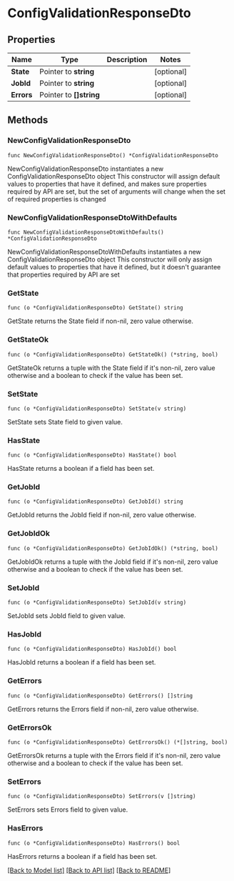 # ConfigValidationResponseDto

## Properties

Name | Type | Description | Notes
------------ | ------------- | ------------- | -------------
**State** | Pointer to **string** |  | [optional] 
**JobId** | Pointer to **string** |  | [optional] 
**Errors** | Pointer to **[]string** |  | [optional] 

## Methods

### NewConfigValidationResponseDto

`func NewConfigValidationResponseDto() *ConfigValidationResponseDto`

NewConfigValidationResponseDto instantiates a new ConfigValidationResponseDto object
This constructor will assign default values to properties that have it defined,
and makes sure properties required by API are set, but the set of arguments
will change when the set of required properties is changed

### NewConfigValidationResponseDtoWithDefaults

`func NewConfigValidationResponseDtoWithDefaults() *ConfigValidationResponseDto`

NewConfigValidationResponseDtoWithDefaults instantiates a new ConfigValidationResponseDto object
This constructor will only assign default values to properties that have it defined,
but it doesn't guarantee that properties required by API are set

### GetState

`func (o *ConfigValidationResponseDto) GetState() string`

GetState returns the State field if non-nil, zero value otherwise.

### GetStateOk

`func (o *ConfigValidationResponseDto) GetStateOk() (*string, bool)`

GetStateOk returns a tuple with the State field if it's non-nil, zero value otherwise
and a boolean to check if the value has been set.

### SetState

`func (o *ConfigValidationResponseDto) SetState(v string)`

SetState sets State field to given value.

### HasState

`func (o *ConfigValidationResponseDto) HasState() bool`

HasState returns a boolean if a field has been set.

### GetJobId

`func (o *ConfigValidationResponseDto) GetJobId() string`

GetJobId returns the JobId field if non-nil, zero value otherwise.

### GetJobIdOk

`func (o *ConfigValidationResponseDto) GetJobIdOk() (*string, bool)`

GetJobIdOk returns a tuple with the JobId field if it's non-nil, zero value otherwise
and a boolean to check if the value has been set.

### SetJobId

`func (o *ConfigValidationResponseDto) SetJobId(v string)`

SetJobId sets JobId field to given value.

### HasJobId

`func (o *ConfigValidationResponseDto) HasJobId() bool`

HasJobId returns a boolean if a field has been set.

### GetErrors

`func (o *ConfigValidationResponseDto) GetErrors() []string`

GetErrors returns the Errors field if non-nil, zero value otherwise.

### GetErrorsOk

`func (o *ConfigValidationResponseDto) GetErrorsOk() (*[]string, bool)`

GetErrorsOk returns a tuple with the Errors field if it's non-nil, zero value otherwise
and a boolean to check if the value has been set.

### SetErrors

`func (o *ConfigValidationResponseDto) SetErrors(v []string)`

SetErrors sets Errors field to given value.

### HasErrors

`func (o *ConfigValidationResponseDto) HasErrors() bool`

HasErrors returns a boolean if a field has been set.


[[Back to Model list]](../README.md#documentation-for-models) [[Back to API list]](../README.md#documentation-for-api-endpoints) [[Back to README]](../README.md)


